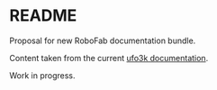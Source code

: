 README
======

Proposal for new RoboFab documentation bundle.

Content taken from the current [ufo3k documentation](http://code.robofab.com/browser/branches/ufo3k/Documentation).

Work in progress.
